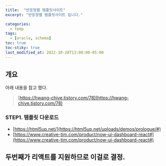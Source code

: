 ```yaml
---
title:  "반응형웹 템플릿사이트"
excerpt: "반응형웹 템플릿사이트 입니다."

categories:
  - temp
tags:
  - [oracle, schema]
toc: true
toc-stiky: true
last_modified_at: 2022-10-28T13:00:00-05:00
---
```


## 개요
아래 내용을 참고 했다.  
> [https://hwang-chive.tistory.com/78](https://hwang-chive.tistory.com/78)

### STEP1. 템플릿 다운로드
- [https://html5up.net/](https://html5up.net/uploads/demos/prologue/#)
- [https://www.creative-tim.com/product/now-ui-dashboard-react#](https://www.creative-tim.com/product/now-ui-dashboard-react#)

 두번째가 리액트를 지원하므로 이걸로 결정.
 - 



### 
